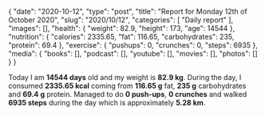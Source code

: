 {
    "date": "2020-10-12",
    "type": "post",
    "title": "Report for Monday 12th of October 2020",
    "slug": "2020\/10\/12",
    "categories": [
        "Daily report"
    ],
    "images": [],
    "health": {
        "weight": 82.9,
        "height": 173,
        "age": 14544
    },
    "nutrition": {
        "calories": 2335.65,
        "fat": 116.65,
        "carbohydrates": 235,
        "protein": 69.4
    },
    "exercise": {
        "pushups": 0,
        "crunches": 0,
        "steps": 6935
    },
    "media": {
        "books": [],
        "podcast": [],
        "youtube": [],
        "movies": [],
        "photos": []
    }
}

Today I am <strong>14544 days</strong> old and my weight is <strong>82.9 kg</strong>. During the day, I consumed <strong>2335.65 kcal</strong> coming from <strong>116.65 g</strong> fat, <strong>235 g</strong> carbohydrates and <strong>69.4 g</strong> protein. Managed to do <strong>0 push-ups</strong>, <strong>0 crunches</strong> and walked <strong>6935 steps</strong> during the day which is approximately <strong>5.28 km</strong>.